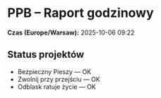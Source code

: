 # PPB – Raport godzinowy
**Czas (Europe/Warsaw):** 2025-10-06 09:22

## Status projektów
- Bezpieczny Pieszy — OK
- Zwolnij przy przejściu — OK
- Odblask ratuje życie — OK

